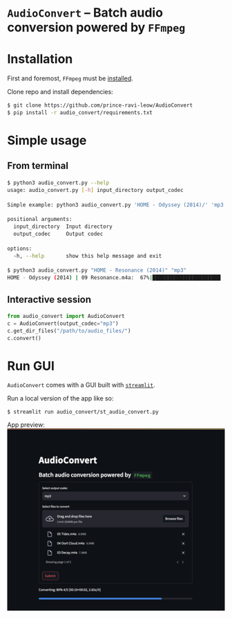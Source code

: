 # `AudioConvert` – Batch audio conversion powered by `FFmpeg`

# Installation
First and foremost, `FFmpeg` must be [installed](https://ffmpeg.org/download.html).

Clone repo and install dependencies:
```sh
$ git clone https://github.com/prince-ravi-leow/AudioConvert
$ pip install -r audio_convert/requirements.txt
```

# Simple usage
## From terminal
```sh
$ python3 audio_convert.py --help 
usage: audio_convert.py [-h] input_directory output_codec

Simple example: python3 audio_convert.py 'HOME - Odyssey (2014)/' 'mp3'

positional arguments:
  input_directory  Input directory
  output_codec     Output codec

options:
  -h, --help       show this help message and exit

$ python3 audio_convert.py "HOME - Resonance (2014)" "mp3"
HOME - Odyssey (2014) | 09 Resonance.m4a:  67%|██████████████████████           | 8/12 [00:21<00:11,  2.78s/it]
```
## Interactive session
```py
from audio_convert import AudioConvert
c = AudioConvert(output_codec="mp3")
c.get_dir_files("/path/to/audio_files/")
c.convert()
```

# Run GUI
`AudioConvert` comes with a GUI built with [`streamlit`](https://github.com/streamlit/streamlit). 

Run a local version of the app like so:
```
$ streamlit run audio_convert/st_audio_convert.py
```
App preview: 
![streamlit preview](./media/st_audio_convert_preview_zoom.png)

